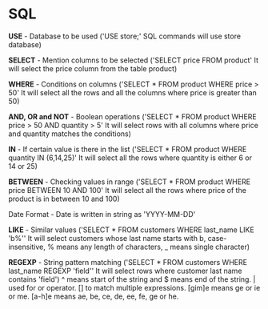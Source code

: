 # SQL

**USE** - Database to be used ('USE store;' SQL commands will use store database)

**SELECT** - Mention columns to be selected ('SELECT price FROM product' It will select the price column from the table product)

**WHERE** - Conditions on columns ('SELECT * FROM product WHERE price > 50' It will select all the rows and all the columns where price is greater than 50)

**AND, OR and NOT** - Boolean operations ('SELECT * FROM product WHERE price > 50 AND quantity > 5' It will select rows with all columns where price and quantity matches the conditions)

**IN** - If certain value is there in the list ('SELECT * FROM product WHERE quantity IN (6,14,25)' It will select all the rows where quantity is either 6 or 14 or 25)

**BETWEEN** - Checking values in range ('SELECT * FROM product WHERE price BETWEEN 10 AND 100' It will select all the rows where price of the product is in between 10 and 100)

Date Format - Date is written in string as 'YYYY-MM-DD'

**LIKE** - Similar values ('SELECT * FROM customers WHERE last_name LIKE 'b%'' It will select customers whose last name starts with b, case-insensitive, % means any length of characters, _ means single character)

**REGEXP** - String pattern matching ('SELECT * FROM customers WHERE last_name REGEXP 'field'' It will select rows where customer last name contains 'field') ^ means start of the string and $ means end of the string. | used for or operator. [] to match multiple expressions. [gim]e means ge or ie or me. [a-h]e means ae, be, ce, de, ee, fe, ge or he. 

